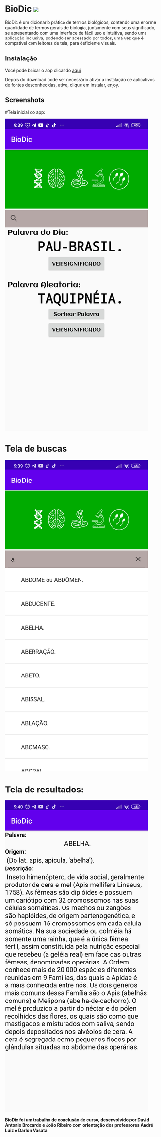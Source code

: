 # BioDic ![](https://i.imgur.com/fe85aVR.png)


BioDic é um dicionario prático de termos biológicos,  contendo uma enorme quantidade de termos gerais de biologia, juntamente com seus significado, se apresentando com uma interface de fácil uso e intuitiva, sendo uma aplicação inclusiva, podendo ser acessado por todos, uma vez que é compatível com leitores de tela, para deficiente visuais. 

Instalação
----

Você pode baixar o app clicando [aqui](https://github.com/biodic-dev/Biodic/blob/main/BioDic.apk?raw=true).


Depois do download pode ser necessário ativar a instalação de aplicativos de fontes desconhecidas, ative, clique em instalar, enjoy.  

Screenshots
----
#Tela inicial do app:

![Screenshot](https://raw.githubusercontent.com/biodic-dev/Biodic/main/.screenshots/inicio.jpg)

# Tela de buscas 

![Screenshot](https://raw.githubusercontent.com/biodic-dev/Biodic/main/.screenshots/pesquisa.jpg)

# Tela de resultados:

![Screenshot](https://raw.githubusercontent.com/biodic-dev/Biodic/main/.screenshots/resultado.jpg
)


**BioDic foi um trabalho de conclusão de curso, desenvolvido por David Antonio Brocardo e João Ribeiro com orientação dos professores André Luiz e Darlon Vasata.**